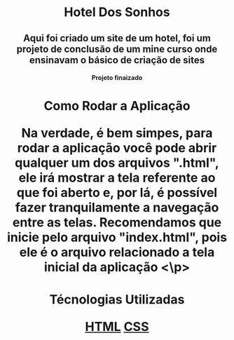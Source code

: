 <h1 align="center"> Hotel Dos Sonhos 
<h2 align="center"> Aqui foi criado um site de um hotel, foi um projeto de conclusão de um mine curso onde ensinavam o básico de criação de sites 

<h4 align="center"> Projeto finaizado 

<h1 align="center"> Como Rodar a Aplicação 
<p>
<p> Na verdade, é bem simpes, para rodar a aplicação você pode abrir qualquer um dos arquivos ".html", ele irá mostrar a tela referente ao que foi aberto e, por lá, é possível fazer tranquilamente a navegação entre as telas. 
Recomendamos que inicie pelo arquivo "index.html", pois ele é o arquivo relacionado a tela inicial da aplicação <\p>

<h1 align="center"> Técnologias Utilizadas

[HTML](https://developer.mozilla.org/pt-BR/docs/Web/HTML)
[CSS](https://developer.mozilla.org/pt-BR/docs/Web/CSS)